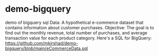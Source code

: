 # demo-bigquery
demo of bigquery sql
Data: A hypothetical e-commerce dataset that contains information about customer purchases.
Objective: The goal is to find out the monthly revenue, total number of purchases, and average transaction value for each product category.
Here's a SQL for BigQuery:
https://github.com/mkirshad/demo-bigquery/blob/main/eCommerceData.sql
